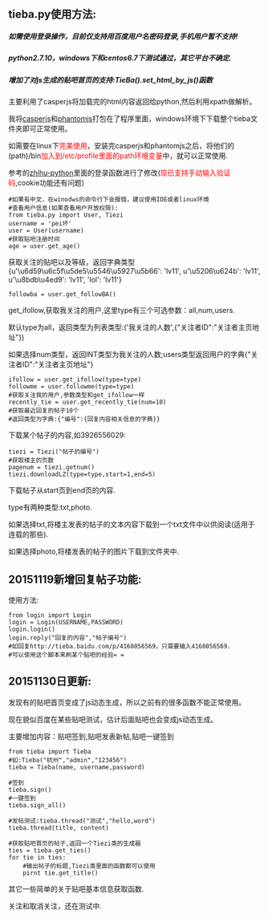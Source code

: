 ## tieba.py使用方法:
##### 如需使用登录操作，目前仅支持用百度用户名密码登录,手机用户暂不支持!
##### python2.7.10，windows下和centos6.7下测试通过，其它平台不确定.
##### 增加了对js生成的贴吧首页的支持:TieBa().set_html_by_js()函数

主要利用了casperjs将加载完的html内容返回给python,然后利用xpath做解析。

我将[casperjs](http://docs.casperjs.org/en/latest/index.html)和[phantomjs](http://phantomjs.org/)打包在了程序里面，windows环境下下载整个tieba文件夹即可正常使用。

如需要在linux下<font color=red>完美使用</font>，安装完casperjs和phantomjs之后，将他们的(path)/bin<font color=red>加入到/etc/profile里面的path环境变量</font>中，就可以正常使用.

参考的[zhihu-python](https://github.com/egrcc/zhihu-python/blob/master/auth.py)里面的登录函数进行了修改(<font color=red>现已支持手动输入验证码</font>,cookie功能还有问题)

    #如果有中文，在winodws的命令行下会报错，建议使用IDE或者linux环境
    #查看用户信息(如果查看用户开放权限):
    from tieba.py import User, Tiezi
    username = 'pei坏'
    user = User(username)
    #获取贴吧注册时间
    age = user.get_age()
获取关注的贴吧以及等级，返回字典类型
{u'\u6d59\u6c5f\u5de5\u5546\u5927\u5b66': 'lv11', u'\u5206\u624b': 'lv11', u'\u8bdb\u4ed9': 'lv11', 'lol': 'lv11'}

    followba = user.get_followBA()

get_ifollow,获取我关注的用户,这里type有三个可选参数：all,num,users.

默认type为all，返回类型为列表类型:('我关注的人数',{"关注者ID":"关注者主页地址"})

如果选择num类型，返回INT类型为我关注的人数;users类型返回用户的字典{"关注者ID":"关注者主页地址"}

    ifollow = user.get_ifollow(type=type)
    followme = user.followme(type=type)
    #获取关注我的用户,参数类型和get_ifollow一样
    recently_tie = user.get_recently_tie(num=10)
    #获取最近回复的帖子10个
    #返回类型为字典:{"编号":{回复内容相关信息的字典}}

下载某个帖子的内容,如3926556029:

    tiezi = Tiezi("帖子的编号")
    #获取楼主的页数
    pagenum = tiezi.getnum()
    tiezi.downloadLZ(type=type,start=1,end=5)

下载帖子从start页到end页的内容.

type有两种类型:txt,photo.

如果选择txt,将楼主发表的帖子的文本内容下载到一个txt文件中以供阅读(适用于连载的那些).

如果选择photo,将楼发表的帖子的图片下载到文件夹中.


## 20151119新增回复帖子功能:

使用方法:

    from login import Login
    login = Login(USERNAME,PASSWORD)
    login.login()
    login.reply("回复的内容","帖子编号")
    #如回复http://tieba.baidu.com/p/4168056569，只需要输入4168056569.
    #可以使用这个脚本来刷某个贴吧的经验= =

## 20151130日更新:

发现有的贴吧首页变成了js动态生成，所以之前有的很多函数不能正常使用。

现在貌似百度在某些贴吧测试，估计后面贴吧也会变成js动态生成。

主要增加内容：贴吧签到,贴吧发表新帖,贴吧一键签到

    from tieba import Tieba
    #如:Tieba("杭州","admin","123456")
    tieba = Tieba(name, username,password)
    
    #签到
    tieba.sign()
    #一键签到
    tieba.sign_all()
    
    #发帖测试:tieba.thread("测试","hello,word")
    tieba.thread(title, content)
    
    #获取贴吧首页的帖子,返回一个Tiezi类的生成器
    ties = tieba.get_ties()
    for tie in ties:
        #输出帖子的标题,Tiezi类里面的函数都可以使用
        pirnt tie.get_title()

其它一些简单的关于贴吧基本信息获取函数.

关注和取消关注，还在测试中.


